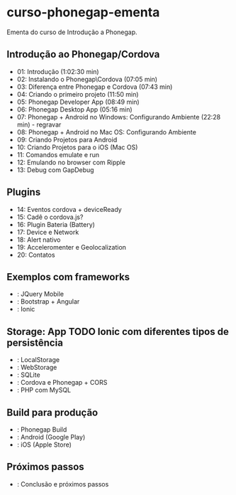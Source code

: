# curso-phonegap-ementa

Ementa do curso de Introdução a Phonegap.

## Introdução ao Phonegap/Cordova
* 01: Introdução (1:02:30 min)
* 02: Instalando o Phonegap\Cordova (07:05 min)
* 03: Diferença entre Phonegap e Cordova (07:43 min)
* 04: Criando o primeiro projeto (11:50 min)
* 05: Phonegap Developer App (08:49 min)
* 06: Phonegap Desktop App (05:16 min)
* 07: Phonegap + Android no Windows: Configurando Ambiente (22:28 min) - regravar
* 08: Phonegap + Android no Mac OS: Configurando Ambiente
* 09: Criando Projetos para Android
* 10: Criando Projetos para o iOS (Mac OS)
* 11: Comandos emulate e run
* 12: Emulando no browser com Ripple
* 13: Debug com GapDebug

## Plugins
* 14: Eventos cordova + deviceReady
* 15: Cadê o cordova.js?
* 16: Plugin Bateria (Battery)
* 17: Device e Network
* 18: Alert nativo
* 19: Acceleromenter e Geolocalization
* 20: Contatos

## Exemplos com frameworks
* : JQuery Mobile
* : Bootstrap + Angular
* : Ionic

## Storage: App TODO Ionic com diferentes tipos de persistência
* : LocalStorage
* : WebStorage
* : SQLite
* : Cordova e Phonegap + CORS
* : PHP com MySQL

## Build para produção
* : Phonegap Build
* : Android (Google Play)
* : iOS (Apple Store)

## Próximos passos
* : Conclusão e próximos passos
